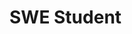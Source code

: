 # SWE Student

<!--
## <img style="margin-right: 15px; fill:red" src="imgs/coding.svg" alt="HTML"  height="15"/> Tools & Technologies

<p align="center">
      <img src="svg/yArfaj-HTML.svg" alt="HTML" height="35"/>
      <img src="svg/yArfaj-CSS.svg" alt="CSS" height="35"/>
      <img src="svg/yArfaj-Javascript.svg" alt="Javascript" height="35"/>
      <img src="svg/yArfaj-bootstrap.svg" alt="bootstrap" height="35"/>
      <img src="svg/yArfaj-vue.svg" alt="vue" height="35"/>
</p>
<p align="center">
      <img src="svg/yArfaj-node.svg" alt="node" height="35"/>
      <img src="svg/yArfaj-express.svg" alt="express" height="35"/>
      <img src="svg/yArfaj-mongodb.svg" alt="mongodb" height="35"/>
      <img src="svg/yArfaj-mysql.svg" alt="mysql" height="35"/>
</p>
<p align="center">
      <img src="svg/yArfaj-java.svg" alt="java" height="35"/>
      <img src="svg/yArfaj-adobexd.svg" alt="adobeXD" height="35"/>
      <img src="svg/yArfaj-git.svg" alt="git" height="35"/>
</p> -->
